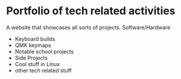 # Portfolio of tech related activities
A website that showcases all sorts of projects. Software/Hardware  
  - Keyboard builds
  - QMK keymaps 
  - Notable school projects
  - Side Projects
  - Cool stuff in Linux
  - other tech related stuff 
